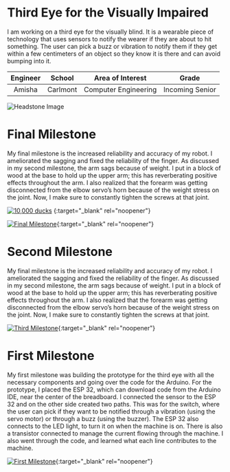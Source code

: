 ﻿# Third Eye for the Visually Impaired
I am working on a third eye for the visually blind. It is a wearable piece of technology that uses sensors to notify the wearer if they are about to hit something. The user can pick a buzz or vibration to notify them if they get within a few centimeters of an object so they know it is there and can avoid bumping into it.

| **Engineer** | **School** | **Area of Interest** | **Grade** |
|:--:|:--:|:--:|:--:|
| Amisha | Carlmont | Computer Engineering | Incoming Senior

![Headstone Image](https://www.thespruce.com/thmb/gHnKB63imEVFCXL8JFkS-90nn5A=/3102x2068/filters:fill(auto,1)/parts-of-a-duck-385986-hero-0d59c12e67884a6384ffb46111973702.jpg)
  
# Final Milestone
My final milestone is the increased reliability and accuracy of my robot. I ameliorated the sagging and fixed the reliability of the finger. As discussed in my second milestone, the arm sags because of weight. I put in a block of wood at the base to hold up the upper arm; this has reverberating positive effects throughout the arm. I also realized that the forearm was getting disconnected from the elbow servo’s horn because of the weight stress on the joint. Now, I make sure to constantly tighten the screws at that joint. 

[![10,000 ducks](https://res.cloudinary.com/marcomontalbano/image/upload/v1623949163/video_to_markdown/images/youtube--Nw4c5RhRYMY-c05b58ac6eb4c4700831b2b3070cd403.jpg)](https://www.youtube.com/watch?v=Nw4c5RhRYMY "10,000 ducks")
{:target="_blank" rel="noopener"}

[![Final Milestone](https://res.cloudinary.com/marcomontalbano/image/upload/v1612573869/video_to_markdown/images/youtube--F7M7imOVGug-c05b58ac6eb4c4700831b2b3070cd403.jpg )](https://www.youtube.com/watch?v=F7M7imOVGug&feature=emb_logo "Final Milestone"){:target="_blank" rel="noopener"}

# Second Milestone
My final milestone is the increased reliability and accuracy of my robot. I ameliorated the sagging and fixed the reliability of the finger. As discussed in my second milestone, the arm sags because of weight. I put in a block of wood at the base to hold up the upper arm; this has reverberating positive effects throughout the arm. I also realized that the forearm was getting disconnected from the elbow servo’s horn because of the weight stress on the joint. Now, I make sure to constantly tighten the screws at that joint.

[![Third Milestone](https://res.cloudinary.com/marcomontalbano/image/upload/v1612574014/video_to_markdown/images/youtube--y3VAmNlER5Y-c05b58ac6eb4c4700831b2b3070cd403.jpg)](https://www.youtube.com/watch?v=y3VAmNlER5Y&feature=emb_logo "Second Milestone"){:target="_blank" rel="noopener"}
# First Milestone


My first milestone was building the prototype for the third eye with all the necessary components and going over the code for the Arduino. For the prototype, I placed the ESP 32, which can download code from the Arduino IDE, near the center of the breadboard. I connected the sensor to the ESP 32 and on the other side created  two paths. This was for the switch, where the user can pick if they want to be notified through a vibration (using the servo motor) or through a buzz (using the buzzer). The ESP 32 also connects to the LED light, to turn it on when the machine is on. There is also a transistor connected to manage the current flowing through the machine. I also went through the code, and learned what each line contributes to the machine.

[![First Milestone](https://res.cloudinary.com/marcomontalbano/image/upload/v1624637882/video_to_markdown/images/youtube--zVmdpnD3k6M-c05b58ac6eb4c4700831b2b3070cd403.jpg)](https://www.youtube.com/watch?v=zVmdpnD3k6M "First Milestone"){:target="_blank" rel="noopener"}
